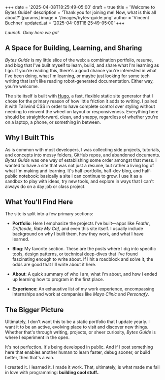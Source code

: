 +++
date = '2025-04-08T18:25:49-05:00'
draft = true
title = 'Welcome to Bytes Guide!'
description = 'Thank you for joining me! Now, what is this all about?'
[params]
    image = '/images/bytes-guide.png'
    author = 'Vincent Buchner'
    updated_at = '2025-04-08T18:25:49-05:00'
+++

*Launch. Okay here we go!*

## A Space for Building, Learning, and Sharing

*Bytes Guide* is my little slice of the web: a combination portfolio, resume, and blog that I've built myself to learn, build, and share what I'm learning as I go. If you're reading this, there's a good chance you're interested in what I've been doing, what I'm learning, or maybe just looking for some tech writing that isn't like reading robot-generated documentation. Either way, you're welcome.

The site itself is built with <u>[Hugo](https://gohugo.io/)</u>, a fast, flexible static site generator that I chose for the primary reason of how little friction it adds to writing. I paired it with Tailwind CSS in order to have complete control over styling without needing to reinvent the wheel on layout or responsiveness. Everything here should be straightforward, clean, and snappy, regardless of whether you're on a laptop, a phone, or something in between. 

## Why I Built This

As is common with most developers, I was collecting side projects, tutorials, and concepts into messy folders, GitHub repos, and abandoned documents. *Bytes Guide* was one way of establishing some order amongst that mess. I wanted to have a site that was not just a resume, but rather a living log of what I'm making and learning. It's half-portfolio, half-dev blog, and half-public notebook: basically a site I can continue to grow. I use it as a sandbox to play with ideas, try new tools, and explore in ways that I can't always do on a day job or class project.

## What You'll Find Here

The site is split into a few primary sections:

- **Portfolio**: Here I emphasize the projects I've built—apps like *Feathr*, *Driftcode*, *Rate My Caf*, and even this site itself. I usually include background on why I built them, how they work, and what I have learned.

- **Blog**: My favorite section. These are the posts where I dig into specific tools, design patterns, or technical deep-dives that I've found fascinating enough to write about. If I hit a roadblock and solve it, the odds are good that I'll write about it here.

- **About**: A quick summary of who I am, what I'm about, and how I ended up learning how to program in the first place.

- **Experience**: An exhaustive list of my work experience, encompassing internships and work at companies like *Mayo Clinic* and *Personafy*.

## The Bigger Picture

Ultimately, I don't want this to be a static portfolio that I update yearly. I want it to be an active, evolving place to visit and discover new things. Whether that's through writing, projects, or sheer curiosity, *Bytes Guide* is where I experiment in the open.

It's not perfection. It's being developed in public. And if I post something here that enables another human to learn faster, debug sooner, or build better, then that's a win.

I created it. I learned it. I made it work. That, ultimately, is what made me fall in love with programming: **building cool stuff.**.
